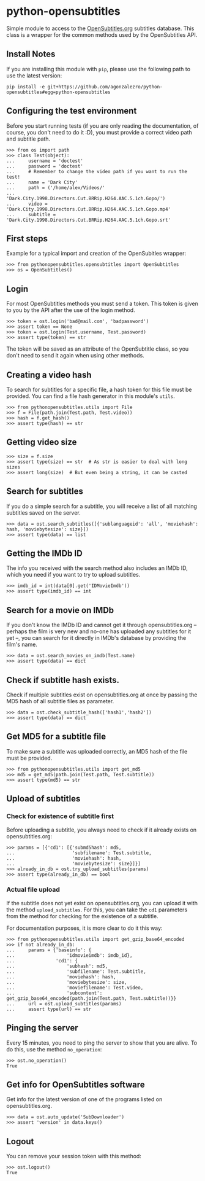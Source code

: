 # python-opensubtitles

Simple module to access to the [OpenSubtitles.org](http://opensubtitles.org)
subtitles database. This class is a wrapper for the common methods used by the OpenSubtitles API.

## Install Notes

If you are installing this module with `pip`, please use the following path to use the latest version:
```
pip install -e git+https://github.com/agonzalezro/python-opensubtitles#egg=python-opensubtitles
```

## Configuring the test environment

Before you start running tests (if you are only reading the documentation, of course, you don't need to do it :D), you must provide a correct video path and subtitle path.

    >>> from os import path
    >>> class Test(object):
    ...     username = 'doctest'
    ...     password = 'doctest'
    ...     # Remember to change the video path if you want to run the test!
    ...     name = 'Dark City'
    ...     path = ('/home/alex/Videos/'
    ...             'Dark.City.1998.Directors.Cut.BRRip.H264.AAC.5.1ch.Gopo/')
    ...     video = 'Dark.City.1998.Directors.Cut.BRRip.H264.AAC.5.1ch.Gopo.mp4'
    ...     subtitle = 'Dark.City.1998.Directors.Cut.BRRip.H264.AAC.5.1ch.Gopo.srt'

## First steps

Example for a typical import and creation of the OpenSubitles wrapper:

    >>> from pythonopensubtitles.opensubtitles import OpenSubtitles
    >>> os = OpenSubtitles()

## Login

For most OpenSubtitles methods you must send a token. This token is given to you by the API after the use of the login method.

    >>> token = ost.login('bad@mail.com', 'badpassword')
    >>> assert token == None
    >>> token = ost.login(Test.username, Test.password)
    >>> assert type(token) == str

The token will be saved as an attribute of the OpenSubtitle class, so you don't need to send it again when using other methods.

## Creating a video hash

To search for subtitles for a specific file, a hash token for this file must be provided. You can find a file hash generator in this module's `utils`.

    >>> from pythonopensubtitles.utils import File
    >>> f = File(path.join(Test.path, Test.video))
    >>> hash = f.get_hash()
    >>> assert type(hash) == str

## Getting video size

    >>> size = f.size
    >>> assert type(size) == str  # As str is easier to deal with long sizes
    >>> assert long(size)  # But even being a string, it can be casted

## Search for subtitles

If you do a simple search for a subtitle, you will receive a list of all matching subtitles saved on the server.

    >>> data = ost.search_subtitles([{'sublanguageid': 'all', 'moviehash': hash, 'moviebytesize': size}])
    >>> assert type(data) == list

## Getting the IMDb ID

The info you received with the search method also includes an IMDb ID, which you need if you want to try to upload subtitles.

    >>> imdb_id = int(data[0].get('IDMovieImdb'))
    >>> assert type(imdb_id) == int

## Search for a movie on IMDb

If you don't know the IMDb ID and cannot get it through opensubtitles.org – perhaps the film is very new and no-one has uploaded any subtitles for it yet –, you can search for it directly in IMDb's database by providing the film's name.

    >>> data = ost.search_movies_on_imdb(Test.name)
    >>> assert type(data) == dict

## Check if subtitle hash exists.

Check if multiple subtitles exist on opensubtitles.org at once by passing the MD5 hash of all subtitle files as parameter.

    >>> data = ost.check_subtitle_hash(['hash1','hash2'])
    >>> assert type(data) == dict

## Get MD5 for a subtitle file

To make sure a subtitle was uploaded correctly, an MD5 hash of the file must be provided.

    >>> from pythonopensubtitles.utils import get_md5
    >>> md5 = get_md5(path.join(Test.path, Test.subtitle))
    >>> assert type(md5) == str

## Upload of subtitles

### Check for existence of subtitle first

Before uploading a subtitle, you always need to check if it already exists on opensubtitles.org:

    >>> params = [{'cd1': [{'submd5hash': md5,
    ...                     'subfilename': Test.subtitle,
    ...                     'moviehash': hash,
    ...                     'moviebytesize': size}]}]
    >>> already_in_db = ost.try_upload_subtitles(params)
    >>> assert type(already_in_db) == bool

### Actual file upload

If the subtitle does not yet exist on opensubtitles.org, you can upload it with the method ``upload_subtitles``. For this, you can take the ``cd1`` parameters from the method for checking for the existence of a subtitle.

For documentation purposes, it is more clear to do it this way:

    >>> from pythonopensubtitles.utils import get_gzip_base64_encoded
    >>> if not already_in_db:
    ...     params = {'baseinfo': {
    ...                   'idmovieimdb': imdb_id},
    ...               'cd1': {
    ...                   'subhash': md5,
    ...                   'subfilename': Test.subtitle,
    ...                   'moviehash': hash,
    ...                   'moviebytesize': size,
    ...                   'moviefilename': Test.video,
    ...                   'subcontent': get_gzip_base64_encoded(path.join(Test.path, Test.subtitle))}}
    ...     url = ost.upload_subtitles(params)
    ...     assert type(url) == str


## Pinging the server

Every 15 minutes, you need to ping the server to show that you are alive. To do this, use the method `no_operation`:

    >>> ost.no_operation()
    True


## Get info for OpenSubtitles software

Get info for the latest version of one of the programs listed on opensubtitles.org.

    >>> data = ost.auto_update('SubDownloader')
    >>> assert 'version' in data.keys()

## Logout

You can remove your session token with this method:

    >>> ost.logout()
    True
